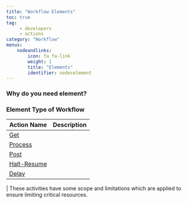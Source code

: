 ```yaml
---
title: "Workflow Elements"
toc: true
tag: 
     - developers
     - actions
category: "Workflow"
menus: 
    nodeandlinks:
        icon: fa fa-link
        weight: 1
        title: "Elements" 
        identifier: nodeselement
---
```


### Why do you need element?


### Element Type of Workflow 

|Action Name|Description|
|---|--------|
|[Get]()||
|[Process]()| |
|[Post]()||
|[Halt-Resume]()||
|[Delay]()|
|
These activities have some scope and limitations which are applied to ensure limiting critical resources. 